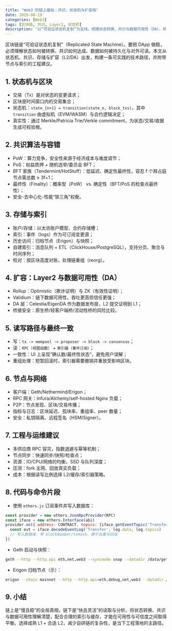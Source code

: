 ```yaml
---
title: "Web3 的链上基础：共识、状态机与扩容栈"
date: 2020-08-19
categories: [Web3]
tags: [区块链, 共识, Layer2, 状态机]
description: "以“可验证状态机复制”为主线，梳理状态转换、共识与数据可用性（DA），并给出节点/索引/扩容的工程建议与代码片段。"
---
```


区块链是“可验证状态机复制”（Replicated State Machine）。要把 DApp 做稳，必须理解状态如何被转换、共识如何达成、数据如何被持久化与对外可读。本文从状态机、共识、存储与扩容（L2/DA）出发，构建一条可实践的技术路径，并附带节点与索引的工程建议。

## 1. 状态机与区块
- 交易（Tx）是对状态的变更请求；
- 区块是时间窗口内的交易集合；
- 状态机：`state_{n+1} = transition(state_n, block_txs)`，其中 `transition` 由虚拟机（EVM/WASM）与合约逻辑决定；
- 真实性：通过 Merkle/Patricia Trie/Verkle commitment，为状态/交易/收据生成可校验根。

## 2. 共识算法与容错
- PoW：算力竞争，安全性来源于经济成本与难度调节；
- PoS：权益质押 + 随机选举/委员会 BFT；
- BFT 家族（Tendermint/HotStuff）：低延迟、确定性最终性，容忍 f 个拜占庭节点需总数 ≥ 3f+1；
- 最终性（Finality）：概率型（PoW） vs. 确定性（BFT/PoS 的检查点最终性）；
- 安全-去中心化-性能“铁三角”权衡。

## 3. 存储与索引
- 账户/存储：以太坊账户模型、合约存储槽；
- 索引：事件（logs）作为可订阅变更源；
- 历史访问：归档节点（Erigon）与快照；
- 自建索引：消息队列 + ETL（ClickHouse/PostgreSQL），支持分页、聚合与时间序列；
- 校对：按区块高度对账，处理链重组（reorg）。

## 4. 扩容：Layer2 与数据可用性（DA）
- Rollup：Optimistic（欺诈证明）与 ZK（有效性证明）；
- Validium：链下数据可用性，吞吐更高但信任更强；
- DA 层：Celestia/EigenDA 作为数据发布层，L2 提交证明到 L1；
- 桥接安全：原生桥/轻客户端桥/流动性桥的风险比较。

## 5. 读写路径与最终一致
- 写：`tx -> mempool -> proposer -> block -> consensus`；
- 读：`RPC（视图函数）` + `索引器（事件订阅）`；
- 一致性：UI 上呈现“确认数/最终性状态”，避免用户误解；
- 重组处理：短暂回滚时，索引器需要撤销并重放受影响区块。

## 6. 节点与网络
- 客户端：Geth/Nethermind/Erigon；
- RPC 网关：Infura/Alchemy/self-hosted Nginx 负载；
- P2P：节点发现、区块/交易传播；
- 指标与日志：区块延迟、孤块率、重组率、peer 数量；
- 安全：私钥隔离、远程签名（HSM/Signer）。

## 7. 工程与运维建议
- 多供应商 RPC 容灾，指数退避与幂等机制；
- 节点同步：快速同步/快照/检查点；
- 资源：IO/CPU/网络的均衡，SSD 与队列深度；
- 压测：fork 主网、回放真实负载；
- 成本：根据读写比例选择 L2/缓存/索引器策略。

## 8. 代码与命令片段
- 使用 `ethers.js` 订阅事件并写入数据库：
```js
const provider = new ethers.JsonRpcProvider(RPC)
const iface = new ethers.Interface(abi)
provider.on({ address: CONTRACT, topics: [iface.getEventTopic('Transfer')] }, (log)=>{
  const evt = iface.decodeEventLog('Transfer', log.data, log.topics)
  // 写入数据库，带 blockNumber/txHash，便于去重与回滚
})
```

- Geth 启动与快照：
```bash
geth --http --http.api eth,net,web3 --syncmode snap --datadir /data/geth
```

- Erigon 归档节点（示）：
```bash
erigon --chain mainnet --http --http.api=eth,debug,net,web3 --datadir /data/erigon
```

## 9. 小结
链上是“慢且稳”的全局真相，链下是“快且灵活”的读取与分析。将状态转换、共识与数据可用性理解清楚，配合合理的索引与缓存，才能在可用性与可信度之间取得平衡。选择成熟 L1 + 合适 L2，减少自研链的复杂性，是当下工程落地的主路径。
